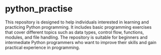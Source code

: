 # python_practise
 
 This repository is designed to help individuals interested in learning and practicing Python programming. It includes basic programming exercises that cover different topics such as data types, control flow, functions, modules, and file handling. The repository is suitable for beginners and intermediate Python programmers who want to improve their skills and gain practical experience in programming.
